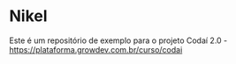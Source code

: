 # Nikel

Este é um repositório de exemplo para o projeto Codaí 2.0 - https://plataforma.growdev.com.br/curso/codai
